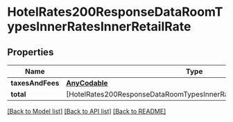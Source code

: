 # HotelRates200ResponseDataRoomTypesInnerRatesInnerRetailRate

## Properties
Name | Type | Description | Notes
------------ | ------------- | ------------- | -------------
**taxesAndFees** | [**AnyCodable**](.md) |  | [optional] 
**total** | [HotelRates200ResponseDataRoomTypesInnerRatesInnerRetailRateTotalInner] |  | [optional] 

[[Back to Model list]](../README.md#documentation-for-models) [[Back to API list]](../README.md#documentation-for-api-endpoints) [[Back to README]](../README.md)


